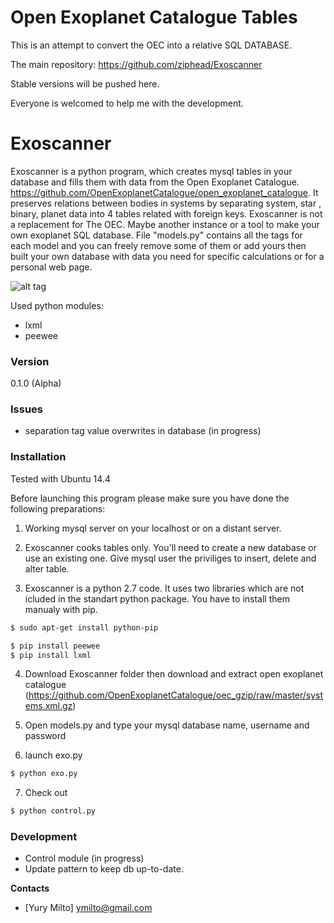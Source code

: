 Open Exoplanet Catalogue Tables
==============

This is an attempt to convert the OEC into a relative SQL DATABASE.

The main repository: https://github.com/ziphead/Exoscanner

Stable versions will be pushed here.

Everyone is welcomed to help me with the development.

# Exoscanner

   Exoscanner is a python program, which creates mysql tables in your database and fills them with data from the Open Exoplanet Catalogue. https://github.com/OpenExoplanetCatalogue/open_exoplanet_catalogue. It preserves relations between bodies in systems by separating system, star , binary, planet data into 4 tables related with foreign keys.
   Exoscanner is not a replacement for The OEC.  Maybe another instance or a tool to make your own exoplanet SQL database. File "models.py" contains all the tags for each model and you can freely remove some of them or add yours then built your own database with data you need for specific calculations or for a personal web page.
   

![alt tag](http://i58.tinypic.com/flwms.png)

Used python modules:
  - lxml
  - peewee



### Version
0.1.0 (Alpha)

### Issues
- separation tag value overwrites in database (in progress)


### Installation

Tested with Ubuntu 14.4

Before launching this program please make sure you have done the following preparations:

1) Working mysql server on your localhost or on a distant server.

2) Exoscanner cooks tables only. You'll need to create a new database or use an existing one. Give mysql user  the priviliges   to insert, delete and  alter table. 

3) Exoscanner is a python 2.7 code. It uses two  libraries which are not icluded in the standart python package. You have to install them manualy with pip.

```sh
$ sudo apt-get install python-pip 
```

```sh
$ pip install peewee
$ pip install lxml

```
4) Download Exoscanner folder then download and extract open exoplanet catalogue (https://github.com/OpenExoplanetCatalogue/oec_gzip/raw/master/systems.xml.gz) 

5) Open models.py and type your mysql database name, username and password

6) launch  exo.py

```sh
$ python exo.py

```
7) Check out

```sh
$ python control.py

```

### Development

- Control module (in progress)
- Update pattern to keep db up-to-date.

**Contacts**

- [Yury Milto]  ymilto@gmail.com
